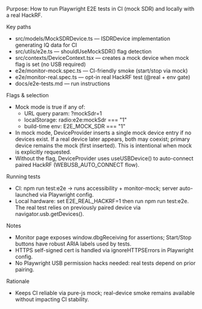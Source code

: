 Purpose: How to run Playwright E2E tests in CI (mock SDR) and locally with a real HackRF.

Key paths

- src/models/MockSDRDevice.ts — ISDRDevice implementation generating IQ data for CI
- src/utils/e2e.ts — shouldUseMockSDR() flag detection
- src/contexts/DeviceContext.tsx — creates a mock device when mock flag is set (no USB required)
- e2e/monitor-mock.spec.ts — CI-friendly smoke (start/stop via mock)
- e2e/monitor-real.spec.ts — opt-in real HackRF test (@real + env gate)
- docs/e2e-tests.md — run instructions

Flags & selection

- Mock mode is true if any of:
  - URL query param: ?mockSdr=1
  - localStorage: radio:e2e:mockSdr === "1"
  - build-time env: E2E_MOCK_SDR === "1"
- In mock mode, DeviceProvider inserts a single mock device entry if no devices exist. If a real device later appears, both may coexist; primary device remains the mock (first inserted). This is intentional when mock is explicitly requested.
- Without the flag, DeviceProvider uses useUSBDevice() to auto-connect paired HackRF (WEBUSB_AUTO_CONNECT flow).

Running tests

- CI: npm run test:e2e → runs accessibility + monitor-mock; server auto-launched via Playwright config.
- Local hardware: set E2E_REAL_HACKRF=1 then run npm run test:e2e. The real test relies on previously paired device via navigator.usb.getDevices().

Notes

- Monitor page exposes window.dbgReceiving for assertions; Start/Stop buttons have robust ARIA labels used by tests.
- HTTPS self-signed cert is handled via ignoreHTTPSErrors in Playwright config.
- No Playwright USB permission hacks needed: real tests depend on prior pairing.

Rationale

- Keeps CI reliable via pure-js mock; real-device smoke remains available without impacting CI stability.
